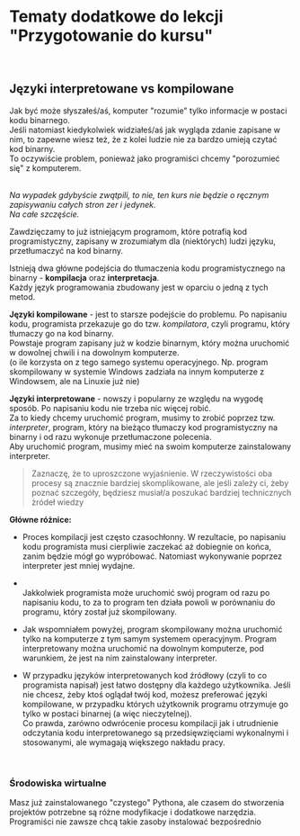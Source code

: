 # Tematy dodatkowe do lekcji "Przygotowanie do kursu"
<br/>

## Języki interpretowane vs kompilowane
Jak być może słyszałeś/aś, komputer "rozumie" tylko informacje w postaci kodu binarnego.
<br/>Jeśli natomiast kiedykolwiek widziałeś/aś jak wygląda zdanie zapisane w nim, to zapewne wiesz też, że z kolei ludzie nie za bardzo umieją czytać kod binarny.
<br/>To oczywiście problem, ponieważ jako programiści chcemy "porozumieć się" z komputerem.

<br/>*Na wypadek gdybyście zwątpili, to nie, ten kurs nie będzie o ręcznym zapisywaniu całych stron zer i jedynek.
<br/>Na całe szczęście.*

Zawdzięczamy to już istniejącym programom, które potrafią kod programistyczny, zapisany w zrozumiałym dla (niektórych) ludzi języku, przetłumaczyć na kod binarny.

Istnieją dwa główne podejścia do tłumaczenia kodu programistycznego na binarny - **kompilacja** oraz **interpretacja**.
<br/>Każdy język programowania zbudowany jest w oparciu o jedną z tych metod.

**Języki kompilowane** - jest to starsze podejście do problemu. Po napisaniu kodu, programista przekazuje go do tzw. *kompilatora*, czyli programu, który tłumaczy go na kod binarny.
<br/>Powstaje program zapisany już w kodzie binarnym, który można uruchomić w dowolnej chwili i na dowolnym komputerze.
<br/>(o ile korzysta on z tego samego systemu operacyjnego. Np. program skompilowany w systemie Windows zadziała na innym komputerze z Windowsem, ale na Linuxie już nie)

**Języki interpretowane** - nowszy i popularny ze względu na wygodę sposób. Po napisaniu kodu nie trzeba nic więcej robić.
<br/>Za to kiedy chcemy uruchomić program, musimy to zrobić poprzez tzw. *interpreter*, program, który na bieżąco tłumaczy kod programistyczny na binarny i od razu wykonuje przetłumaczone polecenia.
<br/>Aby uruchomić program, musimy mieć na swoim komputerze zainstalowany interpreter.

> Zaznaczę, że to uproszczone wyjaśnienie. W rzeczywistości oba procesy są znacznie bardziej skomplikowane, ale jeśli zależy ci, żeby poznać szczegóły, będziesz musiał/a poszukać bardziej technicznych żródeł wiedzy

**Główne różnice:**
- Proces kompilacji jest często czasochłonny. W rezultacie, po napisaniu kodu programista musi cierpliwie zaczekać aż dobiegnie on końca, zanim będzie mógł go wypróbować. Natomiast wykonywanie poprzez interpreter jest mniej wydajne.
- <br/>Jakkolwiek programista może uruchomić swój program od razu po napisaniu kodu, to za to program ten działa powoli w porównaniu do programu, który został już skompilowany.

- Jak wspomniałem powyżej, program skompilowany można uruchomić tylko na komputerze z tym samym systemem operacyjnym. Program interpretowany można uruchomić na dowolnym komputerze, pod warunkiem, że jest na nim zainstalowany interpreter.

- W przypadku języków interpretowanych kod źródłowy (czyli to co programista napisał) jest łatwo dostępny dla każdego użytkownika. Jeśli nie chcesz, żeby ktoś oglądał twój kod, możesz preferować języki kompilowane, w przypadku których użytkownik programu otrzymuje go tylko w postaci binarnej (a więc nieczytelnej).
<br/>Co prawda, zarówno odwrócenie procesu kompilacji jak i utrudnienie odczytania kodu interpretowanego są przedsięwzięciami wykonalnymi i stosowanymi, ale wymagają większego nakładu pracy.

<br/>

### Środowiska wirtualne
Masz już zainstalowanego "czystego" Pythona, ale czasem do stworzenia projektów potrzebne są różne modyfikacje i dodatkowe narzędzia.
<br>Programiści nie zawsze chcą takie zasoby instalować bezpośrednio 
